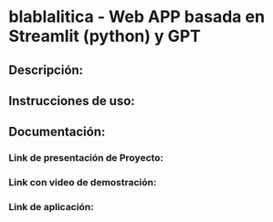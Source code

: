# blablalitica - Web APP basada en Streamlit (python) y GPT

## Descripción:

## Instrucciones de uso:

## Documentación:

### Link de presentación de Proyecto:

### Link con video de demostración:

### Link de aplicación:
